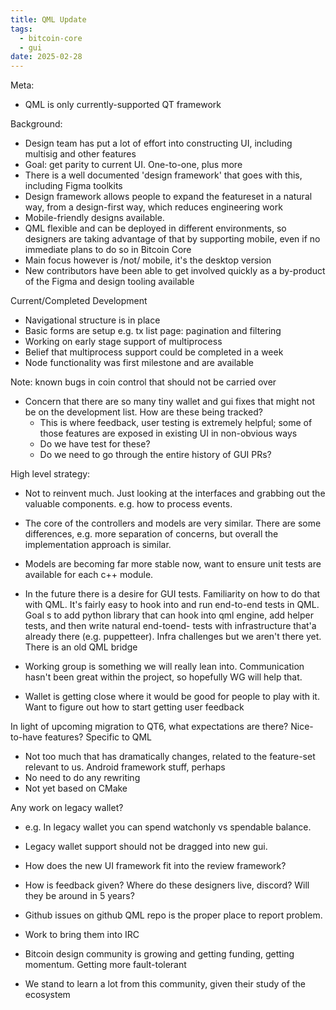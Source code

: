 ```yaml
---
title: QML Update
tags:
  - bitcoin-core
  - gui
date: 2025-02-28
---
```


Meta:

- QML is only currently-supported QT framework

Background:

- Design team has put a lot of effort into constructing UI, including multisig
  and other features
- Goal: get parity to current UI. One-to-one, plus more
- There is a well documented 'design framework' that goes with this, including
  Figma toolkits
- Design framework allows people to expand the featureset in a natural way, from
  a design-first way, which reduces engineering work
- Mobile-friendly designs available.
- QML flexible and can be deployed in different environments, so designers are
  taking advantage of that by supporting mobile, even if no immediate plans to
  do so in Bitcoin Core
- Main focus however is /not/ mobile, it's the desktop version
- New contributors have been able to get involved quickly as a by-product of the
  Figma and design tooling available

Current/Completed Development

- Navigational structure is in place
- Basic forms are setup e.g. tx list page: pagination and filtering
- Working on early stage support of multiprocess
- Belief that multiprocess support could be completed in a week
- Node functionality was first milestone and are available

Note: known bugs in coin control that should not be carried over

- Concern that there are so many tiny wallet and gui fixes that might not be on
  the development list. How are these being tracked?
 	- This is where feedback, user testing is extremely helpful; some of those
 	  features are exposed in existing UI in non-obvious ways
 	- Do we have test for these?
 	- Do we need to go through the entire history of GUI PRs?

High level strategy:

- Not to reinvent much. Just looking at the interfaces and grabbing out the
  valuable components. e.g. how to process events.
- The core of the controllers and models are very similar. There are some
  differences, e.g. more separation of concerns, but overall the implementation
  approach is similar.
- Models are becoming far more stable now, want to ensure unit tests are
  available for each c++ module.
- In the future there is a desire for GUI tests. Familiarity on how to do that
  with QML. It's fairly easy to hook into and run end-to-end tests in QML. Goal
  s to add python library that can hook into qml engine, add helper tests, and
  then write natural end-toend- tests with infrastructure that'a already there
  (e.g. puppetteer). Infra challenges but we aren't there yet. There is an old
  QML bridge
- Working group is something we will really lean into. Communication hasn't been
  great within the project, so hopefully WG will help that.

- Wallet is getting close where it would be good for people to play with it.
  Want to figure out how to start getting user feedback

In light of upcoming migration to QT6, what expectations are there? Nice-to-have
features? Specific to QML

- Not too much that has dramatically changes, related to the feature-set
  relevant to us. Android framework stuff, perhaps
- No need to do any rewriting
- Not yet based on CMake

Any work on legacy wallet?

- e.g. In legacy wallet you can spend watchonly vs spendable balance.
- Legacy wallet support should not be dragged into new gui.

- How does the new UI framework fit into the review framework?
- How is feedback given? Where do these designers live, discord? Will they be
  around in 5 years?
- Github issues on github QML repo is the proper place to report problem.
- Work to bring them into IRC
- Bitcoin design community is growing and getting funding, getting momentum.
  Getting more fault-tolerant
- We stand to learn a lot from this community, given their study of the
  ecosystem
